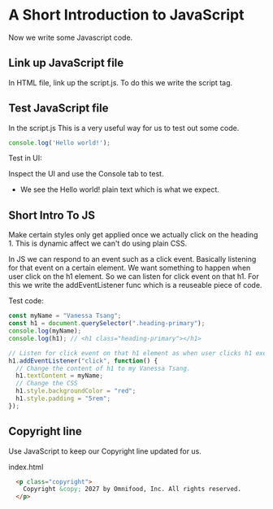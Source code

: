 # A Short Introduction to JavaScript

Now we write some Javascript code.

## Link up JavaScript file

In HTML file, link up the script.js. To do this we write the script tag.

## Test JavaScript file

In the script.js
This is a very useful way for us to test out some code.

```js
console.log('Hello world!');
```

Test in UI:

Inspect the UI and use the Console tab to test.
- We see the Hello world! plain text which is what we expect.

## Short Intro To JS

Make certain styles only get applied once we actually click on the heading 1. This is dynamic affect we can't do using plain CSS. 

In JS we can respond to an event such as a click event. Basically listening for that event on a certain element. We want something to happen when user click on the h1 element. So we can listen for click event on that h1. For this we write the addEventListener func which is a reuseable piece of code.

Test code:

```js
const myName = "Vanessa Tsang";
const h1 = document.querySelector(".heading-primary");
console.log(myName);
console.log(h1); // <h1 class="heading-primary"></h1>

// Listen for click event on that h1 element as when user clicks h1 execute the code inside of the func body
h1.addEventListener("click", function() {
  // Change the content of h1 to my Vanessa Tsang.
  h1.textContent = myName;
  // Change the CSS 
  h1.style.backgroundColor = "red";
  h1.style.padding = "5rem";
});
```

## Copyright line

Use JavaScript to keep our Copyright line updated for us.

index.html

```html
  <p class="copyright">
    Copyright &copy; 2027 by Omnifood, Inc. All rights reserved.
  </p>
```


